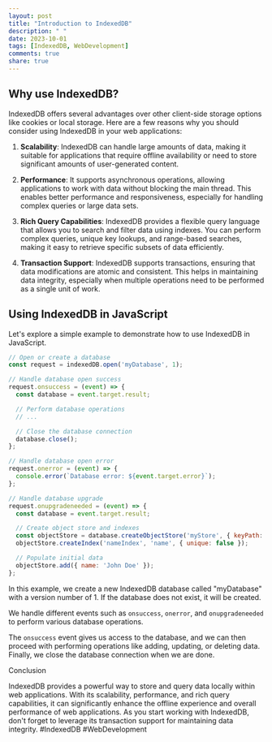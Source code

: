 ```yaml
---
layout: post
title: "Introduction to IndexedDB"
description: " "
date: 2023-10-01
tags: [IndexedDB, WebDevelopment]
comments: true
share: true
---
```


## Why use IndexedDB?

IndexedDB offers several advantages over other client-side storage options like cookies or local storage. Here are a few reasons why you should consider using IndexedDB in your web applications:

1. **Scalability**: IndexedDB can handle large amounts of data, making it suitable for applications that require offline availability or need to store significant amounts of user-generated content.

2. **Performance**: It supports asynchronous operations, allowing applications to work with data without blocking the main thread. This enables better performance and responsiveness, especially for handling complex queries or large data sets.

3. **Rich Query Capabilities**: IndexedDB provides a flexible query language that allows you to search and filter data using indexes. You can perform complex queries, unique key lookups, and range-based searches, making it easy to retrieve specific subsets of data efficiently.

4. **Transaction Support**: IndexedDB supports transactions, ensuring that data modifications are atomic and consistent. This helps in maintaining data integrity, especially when multiple operations need to be performed as a single unit of work.

## Using IndexedDB in JavaScript

Let's explore a simple example to demonstrate how to use IndexedDB in JavaScript.

```javascript
// Open or create a database
const request = indexedDB.open('myDatabase', 1);

// Handle database open success
request.onsuccess = (event) => {
  const database = event.target.result;

  // Perform database operations
  // ...

  // Close the database connection
  database.close();
};

// Handle database open error
request.onerror = (event) => {
  console.error(`Database error: ${event.target.error}`);
};

// Handle database upgrade
request.onupgradeneeded = (event) => {
  const database = event.target.result;

  // Create object store and indexes
  const objectStore = database.createObjectStore('myStore', { keyPath: 'id', autoIncrement: true });
  objectStore.createIndex('nameIndex', 'name', { unique: false });

  // Populate initial data
  objectStore.add({ name: 'John Doe' });
};
```

In this example, we create a new IndexedDB database called "myDatabase" with a version number of 1. If the database does not exist, it will be created. 

We handle different events such as `onsuccess`, `onerror`, and `onupgradeneeded` to perform various database operations. 

The `onsuccess` event gives us access to the database, and we can then proceed with performing operations like adding, updating, or deleting data. Finally, we close the database connection when we are done.

Conclusion

IndexedDB provides a powerful way to store and query data locally within web applications. With its scalability, performance, and rich query capabilities, it can significantly enhance the offline experience and overall performance of web applications. As you start working with IndexedDB, don't forget to leverage its transaction support for maintaining data integrity. #IndexedDB #WebDevelopment